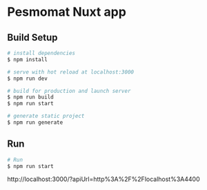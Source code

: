 # Pesmomat Nuxt app

## Build Setup

```bash
# install dependencies
$ npm install

# serve with hot reload at localhost:3000
$ npm run dev

# build for production and launch server
$ npm run build
$ npm run start

# generate static project
$ npm run generate
```

## Run
```bash
# Run 
$ npm run start
```
http://localhost:3000/?apiUrl=http%3A%2F%2Flocalhost%3A4400

